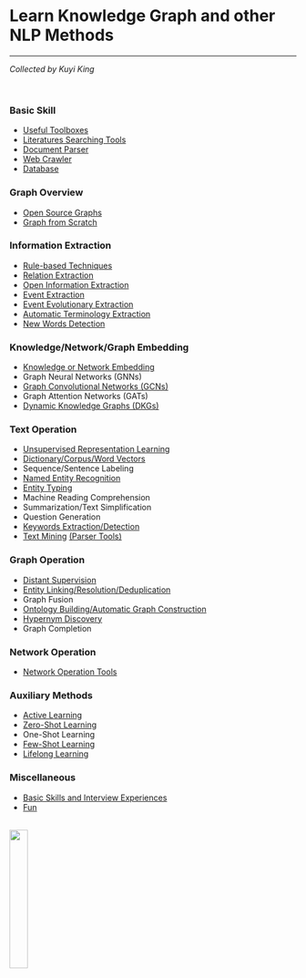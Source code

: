 # Learn Knowledge Graph and other NLP Methods
---
*Collected by Kuyi King*


<br>

### Basic Skill
  * [Useful Toolboxes](https://github.com/Schlampig/Knowledge_Graph_Wander/blob/master/content/Useful_Toolboxes.md)
  * [Literatures Searching Tools](https://github.com/Schlampig/Knowledge_Graph_Wander/blob/master/content/Literatures_Searching_Tools.md)
  * [Document Parser](https://github.com/Schlampig/Knowledge_Graph_Wander/blob/master/content/Document_Parser.md)
  * [Web Crawler](https://github.com/Schlampig/Knowledge_Graph_Wander/blob/master/content/Web_Crawler.md) 
  * [Database](https://github.com/Schlampig/Knowledge_Graph_Wander/blob/master/content/Database.md)
 
### Graph Overview
  * [Open Source Graphs](https://github.com/Schlampig/Knowledge_Graph_Wander/blob/master/content/Open_Source_Graphs.md)
  * [Graph from Scratch](https://github.com/Schlampig/Knowledge_Graph_Wander/blob/master/content/Graph_from_Scratch.md)

### Information Extraction
  * [Rule-based Techniques](https://github.com/Schlampig/Knowledge_Graph_Wander/blob/master/content/Rule_based_Techniques.md)
  * [Relation Extraction](https://github.com/Schlampig/Knowledge_Graph_Wander/blob/master/content/Relation_Extraction.md)
  * [Open Information Extraction](https://github.com/Schlampig/Knowledge_Graph_Wander/blob/master/content/Open_Information_Extraction.md)
  * [Event Extraction](https://github.com/Schlampig/Knowledge_Graph_Wander/blob/master/content/Event_Extraction.md)
  * [Event Evolutionary Extraction](https://github.com/Schlampig/Knowledge_Graph_Wander/blob/master/content/Event_Evolutionary_Extraction.md)
  * [Automatic Terminology Extraction](https://github.com/Schlampig/Knowledge_Graph_Wander/blob/master/content/Automatic_Terminology_Extraction.md)
  * [New Words Detection](https://github.com/Schlampig/Knowledge_Graph_Wander/blob/master/content/New_Words_Detection.md)

### Knowledge/Network/Graph Embedding
  * [Knowledge or Network Embedding](https://github.com/Schlampig/Knowledge_Graph_Wander/blob/master/content/Knowledge_or_Network_Embedding.md)
  * Graph Neural Networks (GNNs)
  * [Graph Convolutional Networks (GCNs)](https://github.com/Schlampig/Knowledge_Graph_Wander/blob/master/content/GCN.md)
  * Graph Attention Networks (GATs)
  * [Dynamic Knowledge Graphs (DKGs)](https://github.com/Schlampig/Knowledge_Graph_Wander/blob/master/content/DKG.md)

### Text Operation
  * [Unsupervised Representation Learning](https://github.com/Schlampig/Knowledge_Graph_Wander/blob/master/content/Unsupervised_Representation_Learning.md)
  * [Dictionary/Corpus/Word Vectors](https://github.com/Schlampig/Knowledge_Graph_Wander/blob/master/content/Dictionary.md)
  * Sequence/Sentence Labeling
  * [Named Entity Recognition](https://github.com/Schlampig/Knowledge_Graph_Wander/blob/master/content/Named_Entity_Recognition.md)
  * [Entity Typing](https://github.com/Schlampig/Knowledge_Graph_Wander/blob/master/content/Entity_Typing.md)
  * Machine Reading Comprehension
  * Summarization/Text Simplification
  * Question Generation
  * [Keywords Extraction/Detection](https://github.com/Schlampig/Knowledge_Graph_Wander/blob/master/content/Keywords_Extraction.md)
  * [Text Mining](https://github.com/Schlampig/Knowledge_Graph_Wander/blob/master/content/Text_Mining.md) [(Parser Tools)](https://github.com/Schlampig/Knowledge_Graph_Wander/blob/master/content/Parser.md)

### Graph Operation
  * [Distant Supervision](https://github.com/Schlampig/Knowledge_Graph_Wander/blob/master/content/Distant_Supervision.md)
  * [Entity Linking/Resolution/Deduplication](https://github.com/Schlampig/Knowledge_Graph_Wander/blob/master/content/Entity_Operation.md)
  * Graph Fusion
  * [Ontology Building/Automatic Graph Construction](https://github.com/Schlampig/Knowledge_Graph_Wander/blob/master/content/Ontology_Building.md)
  * [Hypernym Discovery](https://github.com/Schlampig/Knowledge_Graph_Wander/blob/master/content/Hypernym_Discovery.md)
  * Graph Completion

### Network Operation
  * [Network Operation Tools](https://github.com/Schlampig/Knowledge_Graph_Wander/blob/master/content/Network_operation_tools.md)

### Auxiliary Methods
  * [Active Learning](https://github.com/Schlampig/Knowledge_Graph_Wander/blob/master/content/Active_Learning.md)
  * [Zero-Shot Learning](https://github.com/Schlampig/Knowledge_Graph_Wander/blob/master/content/Zero_Shot_Learning.md)
  * One-Shot Learning
  * [Few-Shot Learning](https://github.com/Schlampig/Knowledge_Graph_Wander/blob/master/content/Few_Shot_Learning.md)
  * [Lifelong Learning](https://github.com/Schlampig/Knowledge_Graph_Wander/blob/master/content/Lifelong_Learning.md)

### Miscellaneous
  * [Basic Skills and Interview Experiences](https://github.com/Schlampig/Knowledge_Graph_Wander/blob/master/content/Basic_and_Interview.md)
  * [Fun](https://github.com/Schlampig/Knowledge_Graph_Wander/blob/master/content/Fun.md)

<br>

<img src="https://github.com/Schlampig/Knowledge_Graph_Wander/blob/master/content/daily_ai_paper_view.png" height=25% width=25% />
